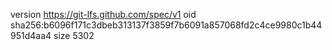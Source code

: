 version https://git-lfs.github.com/spec/v1
oid sha256:b6096f171c3dbeb313137f3859f7b6091a857068fd2c4ce9980c1b44951d4aa4
size 5302
